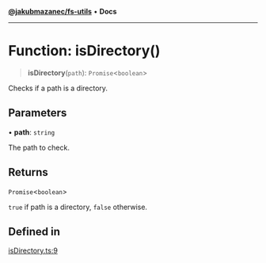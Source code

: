 [**@jakubmazanec/fs-utils**](../README.md) • **Docs**

---

# Function: isDirectory()

> **isDirectory**(`path`): `Promise`\<`boolean`\>

Checks if a path is a directory.

## Parameters

• **path**: `string`

The path to check.

## Returns

`Promise`\<`boolean`\>

`true` if path is a directory, `false` otherwise.

## Defined in

[isDirectory.ts:9](https://github.com/jakubmazanec/tools/blob/4ad59c6b8eb7868ab1902d25f4c1aae28b28a6e4/packages/fs-utils/source/isDirectory.ts#L9)
